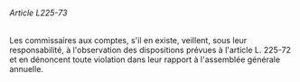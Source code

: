 ###### Article L225-73

Les commissaires aux comptes, s'il en existe, veillent, sous leur responsabilité, à l'observation des dispositions prévues à l'article L. 225-72 et en dénoncent toute violation dans leur rapport à l'assemblée générale annuelle.

